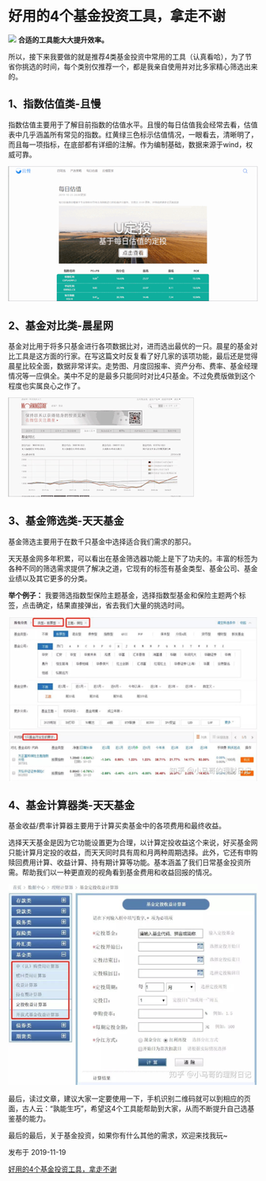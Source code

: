 # 好用的4个基金投资工具，拿走不谢
![](%E5%A5%BD%E7%94%A8%E7%9A%844%E4%B8%AA%E5%9F%BA%E9%87%91%E6%8A%95%E8%B5%84%E5%B7%A5%E5%85%B7/v2-083cfe81be394750c4f69bf994114822_720w.jpg)
**合适的工具能大大提升效率。**

所以，接下来我要做的就是推荐4类基金投资中常用的工具（认真看哈），为了节省你挑选的时间，每个类别仅推荐一个，都是我亲自使用并对比多家精心筛选出来的。

## 1、指数估值类-且慢

指数估值主要用于了解目前指数的估值水平。且慢的每日估值我会经常去看，估值表中几乎涵盖所有常见的指数。红黄绿三色标示估值情况，一眼看去，清晰明了，而且每一项指标，在底部都有详细的注解。作为编制基础，数据来源于wind，权威可靠。

![](./imgs/1.gif)

## 2、基金对比类-晨星网

基金对比用于将多只基金进行各项数据比对，进而选出最优的一只。晨星的基金对比工具是这方面的行家。在写这篇文时反复看了好几家的该项功能，最后还是觉得晨星比较全面，数据非常详实。走势图、月度回报率、资产分布、费率、基金经理情况等一应俱全。美中不足的是最多只能同时对比4只基金。不过免费版做到这个程度也实属良心之作了。

![](./imgs/2.gif)

## 3、**基金筛选类-天天基金**

基金筛选主要用于在数千只基金中选择适合我们需求的那只。

天天基金网多年积累，可以看出在基金筛选器功能上是下了功夫的。丰富的标签为各种不同的筛选需求提供了解决之道，它现有的标签有基金类型、基金公司、基金业绩以及其它更多的分类。

**举个例子：** 我要筛选指数型保险主题基金，选择指数型基金和保险主题两个标签，点击确定，结果直接弹出，省去我们大量的挑选时间。

![](./imgs/3.jpg)

## 4、**基金计算器类-天天基金**

基金收益/费率计算器主要用于计算买卖基金中的各项费用和最终收益。

选择天天基金是因为它功能设置更为合理，以计算定投收益这个来说，好买基金网只能计算月定投的收益，而天天同时具有周和月两种周期选择。此外，它还有申购赎回费用计算、收益计算、持有期计算等功能。基本涵盖了我们日常基金投资所需。帮助我们以一种更直观的视角看到基金费用和收益回报的情况。

![](./imgs/4.jpg)

最后，读过文章，建议大家一定要使用一下，手机识别二维码就可以到相应的页面，古人云：“孰能生巧”，希望这4个工具能帮助到大家，从而不断提升自己选基鉴基的能力。

最后的最后，关于基金投资，如果你有什么其他的需求，欢迎来找我玩~

发布于 2019-11-19

[好用的4个基金投资工具，拿走不谢](https://zhuanlan.zhihu.com/p/92628716)